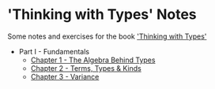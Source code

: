 # 'Thinking with Types' Notes

Some notes and exercises for the book ['Thinking with Types'](https://thinkingwithtypes.com)

- Part I - Fundamentals
  - [Chapter 1 - The Algebra Behind Types](Chapter01/README.md)
  - [Chapter 2 - Terms, Types & Kinds](Chapter02/README.md)
  - [Chapter 3 - Variance](Chapter03/README.md)